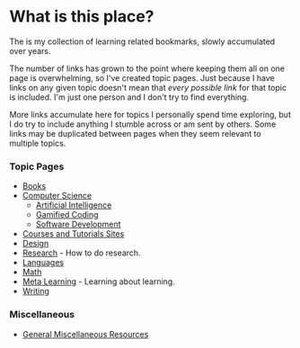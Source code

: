 # What is this place?

The is my collection of learning related bookmarks, slowly accumulated over years.

The number of links has grown to the point where keeping them all on one page is overwhelming, so I've created topic pages. Just because I have links on any given topic doesn't mean that *every possible link* for that topic is included. I'm just one person and I don't try to find everything.

More links accumulate here for topics I personally spend time exploring, but I do try to include anything I stumble across or am sent by others. Some links may be duplicated between pages when they seem relevant to multiple topics.

### Topic Pages

- [Books](books.md)
- [Computer Science](compsci.md)
  - [Artificial Intelligence](compsci/ai.md)
  - [Gamified Coding](compsci/gamified-coding.md)
  - [Software Development](compsci/software-dev.md)
- [Courses and Tutorials Sites](course-sites.md)
- [Design](design.md)
- [Research](research.md) - How to do research.
- [Languages](languages.md)
- [Math](math.md)
- [Meta Learning](meta-learning.md) - Learning about learning.
- [Writing](writing.md)

### Miscellaneous

- [General Miscellaneous Resources](misc.md)
